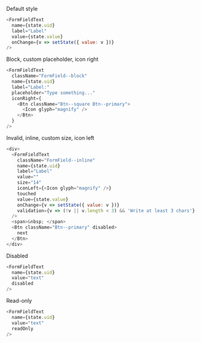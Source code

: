 Default style

```js
<FormFieldText
  name={state.uid}
  label="Label"
  value={state.value}
  onChange={v => setState({ value: v })}
/>
```

Block, custom placeholder, icon right

```js
<FormFieldText
  className="FormField--block"
  name={state.uid}
  label="Label:"
  placeholder="Type something..."
  iconRight={
    <Btn className="Btn--square Btn--primary">
      <Icon glyph="magnify" />
    </Btn>
  }
/>
```

Invalid, inline, custom size, icon left

```js
<div>
  <FormFieldText
    className="FormField--inline"
    name={state.uid}
    label="Label"
    value=""
    size="14"
    iconLeft={<Icon glyph="magnify" />}
    touched
    value={state.value}
    onChange={v => setState({ value: v })}
    validation={v => (!v || v.length < 3) && 'Write at least 3 chars'}
  />
  <span>&nbsp; </span>
  <Btn className="Btn--primary" disabled>
    next
  </Btn>
</div>
```

Disabled

```js
<FormFieldText
  name={state.uid}
  value="text"
  disabled
/>
```

Read-only

```js
<FormFieldText
  name={state.uid}
  value="text"
  readOnly
/>
```
